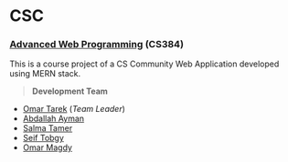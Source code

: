 # CSC

### [Advanced Web Programming](https://e-learning.msa.edu.eg/course/view.php?id=1692) (CS384)

This is a course project of a CS Community Web Application developed using MERN stack.

> **Development Team**
* [Omar Tarek](https://github.com/omartki) (*Team Leader*)
* [Abdallah Ayman](https://github.com/abdallahayman77)
* [Salma Tamer](https://github.com/SalmaTamer)
* [Seif Tobgy](https://github.com/seifeltobgy)
* [Omar Magdy](https://github.com/Omar911465)
